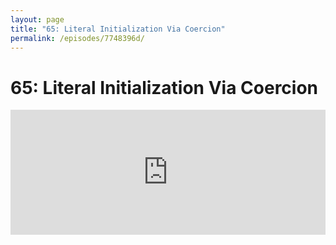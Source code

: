 ```yaml
---
layout: page
title: "65: Literal Initialization Via Coercion"
permalink: /episodes/7748396d/
---
```


# 65: Literal Initialization Via Coercion

<iframe frameBorder="0" height="200px" scrolling="no" seamless src="https://player.simplecast.com/a79347e7-d080-48db-9e7a-dec3f1426db5" width="100%" data-cy="latest-episode" />

* [SE-0213: Literal initialization via coercion](https://github.com/apple/swift-evolution/blob/master/proposals/0213-literal-init-via-coercion.md)
* [Implementation (apple/swift#15311)](https://github.com/apple/swift/pull/15311)
* [Swift evolution thread](https://forums.swift.org/t/literal-initialization-via-coercion/11251)

### Get in Touch

If you're enjoying the show and want to say thank you, the best way to do that is by [leaving us a review on iTunes](https://itunes.apple.com/us/podcast/swift-unwrapped/id1209817203?mt=2)! It lets us know what you think of the show and helps us climb the charts so other people can find the show.

We've also got a channel set up on Spectrum.chat! If you want to talk about today's episode, ask us a question or just follow the conversation, jump in anytime at: [spectrum.chat/specfm/swift-unwrapped](https://spectrum.chat/specfm/swift-unwrapped)
